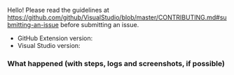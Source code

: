 Hello! Please read the guidelines at https://github.com/github/VisualStudio/blob/master/CONTRIBUTING.md#submitting-an-issue before submitting an issue.

- GitHub Extension version:
- Visual Studio version:

### What happened (with steps, logs and screenshots, if possible)
